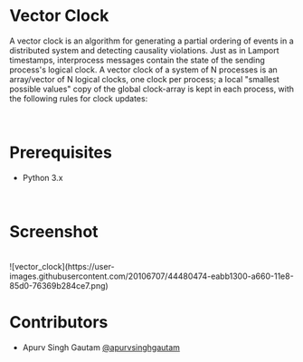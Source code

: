 <h1>Vector Clock</h1>

<p>
A vector clock is an algorithm for generating a partial ordering of events in a distributed system and detecting causality violations. Just as in Lamport timestamps, interprocess messages contain the state of the sending process's logical clock. A vector clock of a system of N processes is an array/vector of N logical clocks, one clock per process; a local "smallest possible values" copy of the global clock-array is kept in each process, with the following rules for clock updates:
</p>
<br>
<h1>Prerequisites</h1>

<ul>
  <li>Python 3.x</li>
</ul>
<br>
<h1>Screenshot</h1>
<br>
![vector_clock](https://user-images.githubusercontent.com/20106707/44480474-eabb1300-a660-11e8-85d0-76369b284ce7.png)

<br>
<h1>Contributors</h1>

- Apurv Singh Gautam [@apurvsinghgautam](https://github.com/apurvsinghgautam/)

